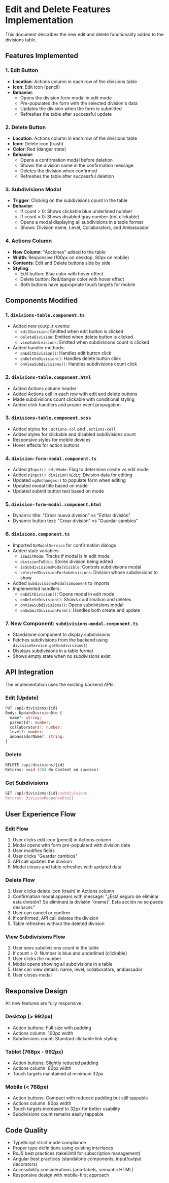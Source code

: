 # Edit and Delete Features Implementation

This document describes the new edit and delete functionality added to the divisions table.

## Features Implemented

### 1. Edit Button
- **Location**: Actions column in each row of the divisions table
- **Icon**: Edit icon (pencil)
- **Behavior**: 
  - Opens the division form modal in edit mode
  - Pre-populates the form with the selected division's data
  - Updates the division when the form is submitted
  - Refreshes the table after successful update

### 2. Delete Button
- **Location**: Actions column in each row of the divisions table
- **Icon**: Delete icon (trash)
- **Color**: Red (danger state)
- **Behavior**:
  - Opens a confirmation modal before deletion
  - Shows the division name in the confirmation message
  - Deletes the division when confirmed
  - Refreshes the table after successful deletion

### 3. Subdivisions Modal
- **Trigger**: Clicking on the subdivisions count in the table
- **Behavior**:
  - If count > 0: Shows clickable blue underlined number
  - If count = 0: Shows disabled gray number (not clickable)
  - Opens a modal displaying all subdivisions in a table format
  - Shows: Division name, Level, Collaborators, and Ambassador

### 4. Actions Column
- **New Column**: "Acciones" added to the table
- **Width**: Responsive (100px on desktop, 80px on mobile)
- **Contents**: Edit and Delete buttons side by side
- **Styling**: 
  - Edit button: Blue color with hover effect
  - Delete button: Red/danger color with hover effect
  - Both buttons have appropriate touch targets for mobile

## Components Modified

### 1. `divisions-table.component.ts`
- Added new `@Output` events:
  - `editDivision`: Emitted when edit button is clicked
  - `deleteDivision`: Emitted when delete button is clicked
  - `viewSubdivisions`: Emitted when subdivisions count is clicked
- Added handler methods:
  - `onEditDivision()`: Handles edit button click
  - `onDeleteDivision()`: Handles delete button click
  - `onViewSubdivisions()`: Handles subdivisions count click

### 2. `divisions-table.component.html`
- Added Actions column header
- Added Actions cell in each row with edit and delete buttons
- Made subdivisions count clickable with conditional styling
- Added click handlers and proper event propagation

### 3. `divisions-table.component.scss`
- Added styles for `.actions-col` and `.actions-cell`
- Added styles for clickable and disabled subdivisions count
- Responsive styles for mobile devices
- Hover effects for action buttons

### 4. `division-form-modal.component.ts`
- Added `@Input() editMode`: Flag to determine create vs edit mode
- Added `@Input() divisionToEdit`: Division data for editing
- Updated `ngOnChanges()` to populate form when editing
- Updated modal title based on mode
- Updated submit button text based on mode

### 5. `division-form-modal.component.html`
- Dynamic title: "Crear nueva división" vs "Editar división"
- Dynamic button text: "Crear división" vs "Guardar cambios"

### 6. `divisions.component.ts`
- Imported `NzModalService` for confirmation dialogs
- Added state variables:
  - `isEditMode`: Tracks if modal is in edit mode
  - `divisionToEdit`: Stores division being edited
  - `isSubdivisionsModalVisible`: Controls subdivisions modal
  - `selectedDivisionForSubdivisions`: Division whose subdivisions to show
- Added `SubdivisionsModalComponent` to imports
- Implemented handlers:
  - `onEditDivision()`: Opens modal in edit mode
  - `onDeleteDivision()`: Shows confirmation and deletes
  - `onViewSubdivisions()`: Opens subdivisions modal
  - `onSubmitDivisionForm()`: Handles both create and update

### 7. New Component: `subdivisions-modal.component.ts`
- Standalone component to display subdivisions
- Fetches subdivisions from the backend using `divisionService.getSubdivisions()`
- Displays subdivisions in a table format
- Shows empty state when no subdivisions exist

## API Integration

The implementation uses the existing backend APIs:

### Edit (Update)
```typescript
PUT /api/divisions/{id}
Body: UpdateDivisionDto {
  name?: string;
  parentId?: number;
  collaborators?: number;
  level?: number;
  ambassadorName?: string;
}
```

### Delete
```typescript
DELETE /api/divisions/{id}
Returns: void (204 No Content on success)
```

### Get Subdivisions
```typescript
GET /api/divisions/{id}/subdivisions
Returns: DivisionResponseDto[]
```

## User Experience Flow

### Edit Flow
1. User clicks edit icon (pencil) in Actions column
2. Modal opens with form pre-populated with division data
3. User modifies fields
4. User clicks "Guardar cambios"
5. API call updates the division
6. Modal closes and table refreshes with updated data

### Delete Flow
1. User clicks delete icon (trash) in Actions column
2. Confirmation modal appears with message: "¿Está seguro de eliminar esta división? Se eliminará la división '{name}'. Esta acción no se puede deshacer."
3. User can cancel or confirm
4. If confirmed, API call deletes the division
5. Table refreshes without the deleted division

### View Subdivisions Flow
1. User sees subdivisions count in the table
2. If count > 0: Number is blue and underlined (clickable)
3. User clicks the number
4. Modal opens showing all subdivisions in a table
5. User can view details: name, level, collaborators, ambassador
6. User closes modal

## Responsive Design

All new features are fully responsive:

### Desktop (> 992px)
- Action buttons: Full size with padding
- Actions column: 100px width
- Subdivisions count: Standard clickable link styling

### Tablet (768px - 992px)
- Action buttons: Slightly reduced padding
- Actions column: 80px width
- Touch targets maintained at minimum 32px

### Mobile (< 768px)
- Action buttons: Compact with reduced padding but still tappable
- Actions column: 80px width
- Touch targets increased to 32px for better usability
- Subdivisions count remains easily tappable

## Code Quality

- TypeScript strict mode compliance
- Proper type definitions using existing interfaces
- RxJS best practices (takeUntil for subscription management)
- Angular best practices (standalone components, input/output decorators)
- Accessibility considerations (aria-labels, semantic HTML)
- Responsive design with mobile-first approach
